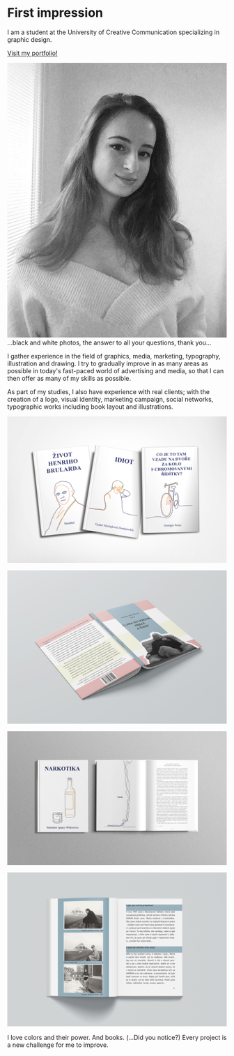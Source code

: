 # First impression

I am a student at the University of Creative Communication specializing in graphic design.

<a href="https://adelakromp.myportfolio.com/">Visit my portfolio!</a>

![ja](ja.JPG)
…black and white photos, the answer to all your questions, thank you…

I gather experience in the field of graphics, media, marketing, typography, illustration and drawing.
I try to gradually improve in as many areas as possible in today's fast-paced world of advertising and media, so that I can then offer as many of my skills as possible.

As part of my studies, I also have experience with real clients; with the creation of a logo, visual identity, marketing campaign, social networks, typographic works including book layout and illustrations.

![knizky](knizky.jpg)

![obalka](obalka.jpg)

![kniha](kniha.jpg)

![clara](clara.jpg)

I love colors and their power. And books. (…Did you notice?)
Every project is a new challenge for me to improve.
